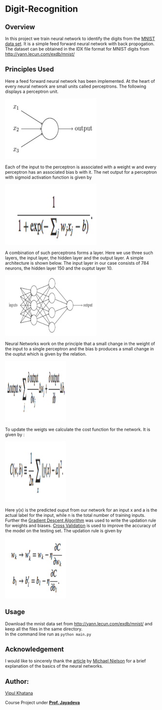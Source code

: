 # Digit-Recognition

## Overview
In this project we train neural network to identify the digits from the [MNIST data set](https://en.wikipedia.org/wiki/MNIST_database). It is a simple feed forward neural network with back propogation. The dataset can be obtained in the IDX file format for MNIST digits from http://yann.lecun.com/exdb/mnist/ 

## Principles Used 
Here a feed forward neural network has been implemented. At the heart of every neural network are small units called perceptrons. The following displays a perceptron unit. 

<img src="Perceptron.png" alt="Drawing" width="300" height="200"/>

Each of the input to the perceptron is associated with a weight w and every perceptron has an associated bias b with it. The net output for a perceptron with sigmoid activation function is given by 

<img src="Perceptron_formula.png" alt="Drawing" width="300" height="200"/>

A combination of such perceptrons forms a layer. Here we use three such layers, the input layer, the hidden layer and the output layer. A simple architecture is shown below. The input layer in our case consists of 784 neurons, the hidden layer 150 and the ouptut layer 10. 

<img src="Neural_Net.png" alt="Drawing" width="300" height="200"/>

Neural Networks work on the principle that a small change in the weight of the input to a single perceptron and the bias b produces a small change in the ouptut which is given by the relation. 

<img src="Delta_output.png" alt="Drawing" width="200" height="200"/>

To update the weigts we calculate the cost function for the network. It is given by : 

<img src="Cost_Function.png" alt="Drawing" width="200" height="200"/>

Here y(x) is the predicted ouput from our network for an input x and a is the actual label for the input, while n is the total number of training inputs. Further the [Gradient Descent Algorithm](https://en.wikipedia.org/wiki/Gradient_descent) was used to write the updation rule for weights and biases. [Cross Validation](https://en.wikipedia.org/wiki/Cross-validation_(statistics)) is used to improve the accuracy of the model on the testing set. The updation rule is given by  

<img src="Updation_Rule.png" alt="Drawing" width="200" height="200"/>

## Usage 
Download the mnist data set from http://yann.lecun.com/exdb/mnist/ and keep all the files in the same directory.  
In the command line run as `python main.py`

## Acknowledgement
I would like to sincerely thank the [article](http://neuralnetworksanddeeplearning.com/chap1.html) by [Michael Nielson](http://michaelnielsen.org) for a brief explanation of the basics of the neural networks. 

## Author:  
[Vipul Khatana](https://github.com/vipul-khatana) 

Course Project under [**Prof. Jayadeva**](http://ee.iitd.ernet.in/people/jayadeva.html) 
